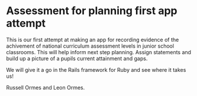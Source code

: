 # Assessment for planning first app attempt
This is our first attempt at making an app for recording evidence of the achivement of national curriculum assessment levels in junior school classrooms. This will help inform next step planning. Assign statements and build up a picture of a pupils current attainment and gaps.

We will give it a go in the Rails framework for Ruby and see where it takes us! 

Russell Ormes and Leon Ormes. 
